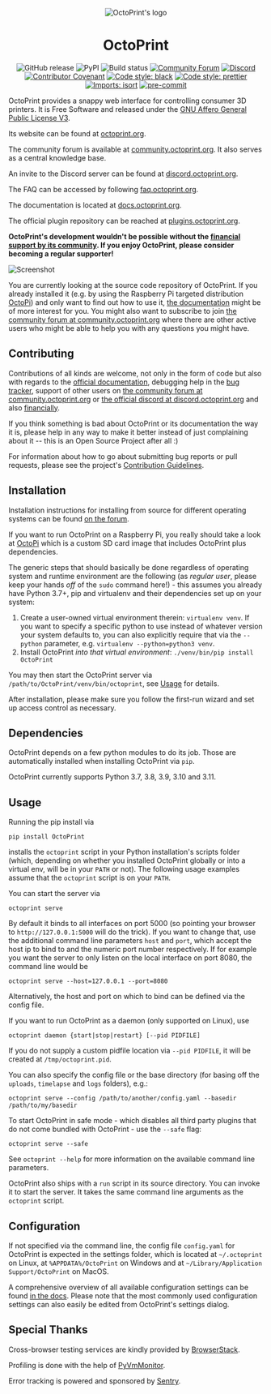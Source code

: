 
<p align="center"><img src="https://octoprint.org/assets/img/logo.png" alt="OctoPrint's logo" /></p>

<h1 align="center">OctoPrint</h1>

<p align="center">
  <img src="https://img.shields.io/github/v/release/OctoPrint/OctoPrint?logo=github&logoColor=white" alt="GitHub release"/>
  <img src="https://img.shields.io/pypi/v/OctoPrint?logo=python&logoColor=white" alt="PyPI"/>
  <img src="https://img.shields.io/github/actions/workflow/status/OctoPrint/OctoPrint/build.yml?branch=master" alt="Build status"/>
  <a href="https://community.octoprint.org"><img src="https://img.shields.io/discourse/users?label=forum&logo=discourse&logoColor=white&server=https%3A%2F%2Fcommunity.octoprint.org" alt="Community Forum"/></a>
  <a href="https://discord.octoprint.org"><img src="https://img.shields.io/discord/704958479194128507?label=discord&logo=discord&logoColor=white" alt="Discord"/></a>
  <a href="https://octoprint.org/conduct/"><img src="https://img.shields.io/badge/Contributor%20Covenant-v2.0%20adopted-ff69b4.svg" alt="Contributor Covenant"/></a>
  <a href="https://github.com/psf/black"><img src="https://img.shields.io/badge/code%20style-black-000000.svg" alt="Code style: black"/></a>
  <a href="https://github.com/prettier/prettier"><img src="https://img.shields.io/badge/code_style-prettier-ff69b4.svg?style=flat-square" alt="Code style: prettier"/></a>
  <a href="https://pycqa.github.io/isort/"><img src="https://img.shields.io/badge/%20imports-isort-%231674b1" alt="Imports: isort"/></a>
  <a href="https://github.com/pre-commit/pre-commit"><img src="https://img.shields.io/badge/pre--commit-enabled-brightgreen?logo=pre-commit&logoColor=white" alt="pre-commit"/></a>
</p>

OctoPrint provides a snappy web interface for controlling consumer 3D printers. It is Free Software
and released under the [GNU Affero General Public License V3](https://www.gnu.org/licenses/agpl-3.0.html).

Its website can be found at [octoprint.org](https://octoprint.org/?utm_source=github&utm_medium=readme).

The community forum is available at [community.octoprint.org](https://community.octoprint.org/?utm_source=github&utm_medium=readme). It also serves as a central knowledge base.

An invite to the Discord server can be found at [discord.octoprint.org](https://discord.octoprint.org).

The FAQ can be accessed by following [faq.octoprint.org](https://faq.octoprint.org/?utm_source=github&utm_medium=readme).

The documentation is located at [docs.octoprint.org](https://docs.octoprint.org).

The official plugin repository can be reached at [plugins.octoprint.org](https://plugins.octoprint.org/?utm_source=github&utm_medium=readme).

**OctoPrint's development wouldn't be possible without the [financial support by its community](https://octoprint.org/support-octoprint/?utm_source=github&utm_medium=readme).
If you enjoy OctoPrint, please consider becoming a regular supporter!**

![Screenshot](https://octoprint.org/assets/img/screenshot-readme.png)

You are currently looking at the source code repository of OctoPrint. If you already installed it
(e.g. by using the Raspberry Pi targeted distribution [OctoPi](https://github.com/guysoft/OctoPi)) and only
want to find out how to use it, [the documentation](https://docs.octoprint.org/) might be of more interest for you. You might also want to subscribe to join
[the community forum at community.octoprint.org](https://community.octoprint.org) where there are other active users who might be
able to help you with any questions you might have.

## Contributing

Contributions of all kinds are welcome, not only in the form of code but also with regards to the
[official documentation](https://docs.octoprint.org/), debugging help
in the [bug tracker](https://github.com/OctoPrint/OctoPrint/issues), support of other users on
[the community forum at community.octoprint.org](https://community.octoprint.org) or
[the official discord at discord.octoprint.org](https://discord.octoprint.org)
and also [financially](https://octoprint.org/support-octoprint/?utm_source=github&utm_medium=readme).

If you think something is bad about OctoPrint or its documentation the way it is, please help
in any way to make it better instead of just complaining about it -- this is an Open Source Project
after all :)

For information about how to go about submitting bug reports or pull requests, please see the project's
[Contribution Guidelines](https://github.com/OctoPrint/OctoPrint/blob/master/CONTRIBUTING.md).

## Installation

Installation instructions for installing from source for different operating
systems can be found [on the forum](https://community.octoprint.org/tags/c/support/guides/15/setup).

If you want to run OctoPrint on a Raspberry Pi, you really should take a look at [OctoPi](https://github.com/guysoft/OctoPi)
which is a custom SD card image that includes OctoPrint plus dependencies.

The generic steps that should basically be done regardless of operating system
and runtime environment are the following (as *regular
user*, please keep your hands *off* of the `sudo` command here!) - this assumes
you already have Python 3.7+, pip and virtualenv and their dependencies set up on your system:

1. Create a user-owned virtual environment therein: `virtualenv venv`. If you want to specify a specific python
   to use instead of whatever version your system defaults to, you can also explicitly require that via the `--python`
   parameter, e.g. `virtualenv --python=python3 venv`.
2. Install OctoPrint *into that virtual environment*: `./venv/bin/pip install OctoPrint`

You may then start the OctoPrint server via `/path/to/OctoPrint/venv/bin/octoprint`, see [Usage](#usage)
for details.

After installation, please make sure you follow the first-run wizard and set up
access control as necessary.

## Dependencies

OctoPrint depends on a few python modules to do its job. Those are automatically installed when installing
OctoPrint via `pip`.

OctoPrint currently supports Python 3.7, 3.8, 3.9, 3.10 and 3.11.

## Usage

Running the pip install via

    pip install OctoPrint

installs the `octoprint` script in your Python installation's scripts folder
(which, depending on whether you installed OctoPrint globally or into a virtual env, will be in your `PATH` or not). The
following usage examples assume that the `octoprint` script is on your `PATH`.

You can start the server via

    octoprint serve

By default it binds to all interfaces on port 5000 (so pointing your browser to `http://127.0.0.1:5000`
will do the trick). If you want to change that, use the additional command line parameters `host` and `port`,
which accept the host ip to bind to and the numeric port number respectively. If for example you want the server
to only listen on the local interface on port 8080, the command line would be

    octoprint serve --host=127.0.0.1 --port=8080

Alternatively, the host and port on which to bind can be defined via the config file.

If you want to run OctoPrint as a daemon (only supported on Linux), use

    octoprint daemon {start|stop|restart} [--pid PIDFILE]

If you do not supply a custom pidfile location via `--pid PIDFILE`, it will be created at `/tmp/octoprint.pid`.

You can also specify the config file or the base directory (for basing off the `uploads`, `timelapse` and `logs` folders),
e.g.:

    octoprint serve --config /path/to/another/config.yaml --basedir /path/to/my/basedir

To start OctoPrint in safe mode - which disables all third party plugins that do not come bundled with OctoPrint - use
the ``--safe`` flag:

    octoprint serve --safe

See `octoprint --help` for more information on the available command line parameters.

OctoPrint also ships with a `run` script in its source directory. You can invoke it to start the server. It
takes the same command line arguments as the `octoprint` script.

## Configuration

If not specified via the command line, the config file `config.yaml` for OctoPrint is expected in the settings folder,
which is located at `~/.octoprint` on Linux, at `%APPDATA%/OctoPrint` on Windows and
at `~/Library/Application Support/OctoPrint` on MacOS.

A comprehensive overview of all available configuration settings can be found
[in the docs](https://docs.octoprint.org/en/master/configuration/config_yaml.html).
Please note that the most commonly used configuration settings can also easily
be edited from OctoPrint's settings dialog.

## Special Thanks

Cross-browser testing services are kindly provided by [BrowserStack](https://www.browserstack.com/).

Profiling is done with the help of [PyVmMonitor](https://www.pyvmmonitor.com).

Error tracking is powered and sponsored by [Sentry](https://sentry.io).
